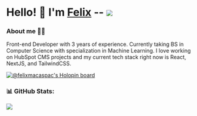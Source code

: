 # Hello! 👋 I'm [Felix](https://felixmacaspac.dev) -- ![](https://komarev.com/ghpvc/?username=felixmacaspac)
### About me 👨‍💻
Front-end Developer with 3 years of experience. Currently taking BS in Computer Science with specialization in Machine Learning. I love working on HubSpot CMS projects and my current tech stack right now is React, NextJS, and TailwindCSS.

[![@felixmacaspac's Holopin board](https://holopin.me/felixmacaspac)](https://holopin.io/@felixmacaspac)

### 📊 GitHub Stats:
![](https://github-readme-streak-stats.herokuapp.com/?user=felixmacaspac&theme=midnight-purple&hide_border=false)
